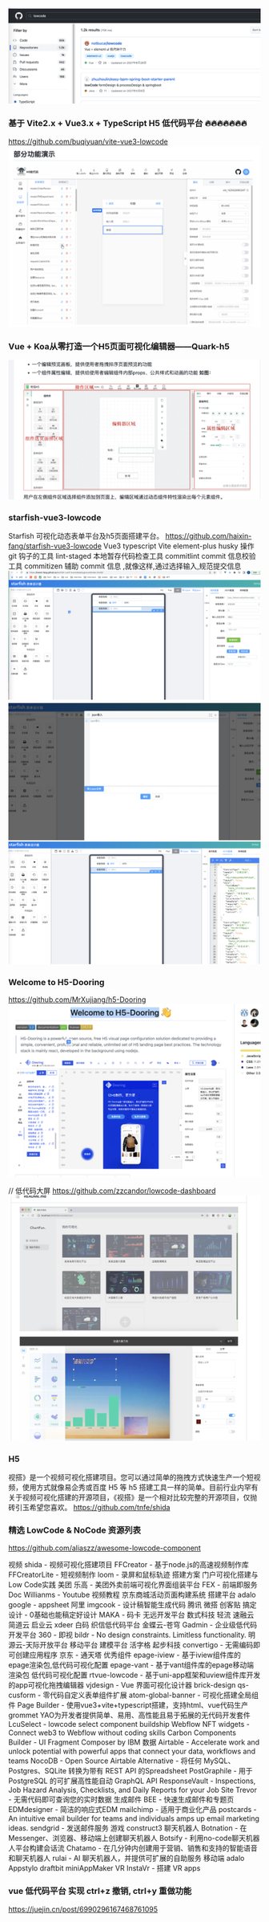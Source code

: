 ![图 7](../../images/852ef56150d9192036a5c02158a60a2139415187a4a32dba663b34e957254ddc.png)  



### 基于 Vite2.x + Vue3.x + TypeScript H5 低代码平台 🔥🔥🔥🔥🔥🔥🔥
https://github.com/buqiyuan/vite-vue3-lowcode
![图 1](../../images/87f1610e8dc9c791c3204eaed1a865f1422cfdd9a20cd781f0c128d77500e38d.png)  


### Vue + Koa从零打造一个H5页面可视化编辑器——Quark-h5
![图 2](../../images/4e2eb35c0fe4f3fd73b774399c3369c0bdd928936c7e82a71663cae14f91b266.png)  



### starfish-vue3-lowcode
Starfish 可视化动态表单平台及h5页面搭建平台。
https://github.com/haixin-fang/starfish-vue3-lowcode
Vue3
typescript
Vite
element-plus
husky 操作 git 钩子的工具
lint-staged 本地暂存代码检查工具
commitlint commit 信息校验工具
commitizen 辅助 commit 信息 ,就像这样,通过选择输入,规范提交信息
![图 3](../../images/9cbf1ef95fbc4ecdf6d92f350a09f38b73761404b89cfd003d2a413d78180441.png)  
![图 4](../../images/f07c075eedf9e33597f3292a43eff56b6d75e634eda9b99850696d571717ea2b.png)  
![图 5](../../images/4d613207fd4d31e8a51420514dca2611db767a715efe9eda9cd155113cc8f746.png)  




### Welcome to H5-Dooring
https://github.com/MrXujiang/h5-Dooring
![图 6](../../images/b4d8f9612991ee0e9848828aed854ed9da2dd71c72ba379029b8b497380982dc.png) 


// 低代码大屏
https://github.com/zzcandor/lowcode-dashboard
![图 8](../../images/0fcba4e47874f9da31ecd96d2c0dc5721be7162669a0234d743ea8ca7d7a059d.png)  





### H5
视搭》是一个视频可视化搭建项目。您可以通过简单的拖拽方式快速生产一个短视频，使用方式就像易企秀或百度 H5 等 h5 搭建工具一样的简单。目前行业内罕有关于视频可视化搭建的开源项目，《视搭》是一个相对比较完整的开源项目，仅抛砖引玉希望您喜欢。
https://github.com/tnfe/shida


###  精选 LowCode & NoCode 资源列表
https://github.com/aliaszz/awesome-lowcode-component

视频
shida - 视频可视化搭建项目
FFCreator - 基于node.js的高速视频制作库
FFCreatorLite - 短视频制作
loom - 录屏和鼠标轨迹
搭建方案
门户可视化搭建与Low Code实践
美团 乐高 - 美团外卖前端可视化界面组装平台
FEX - 前端即服务
Doc Willianms - Youtube 视频教程
京东商城活动页面构建系统
搭建平台
adalo
google - appsheet
阿里 imgcook - 设计稿智能生成代码
腾讯 微搭
创客贴
搞定设计 - 0基础也能稿定好设计
MAKA - 码卡
无远开发平台
数式科技
轻流
速融云
简道云
启业云
xdeer
白码
织信低代码平台
金蝶云-苍穹
Gadmin - 企业级低代码开发平台
360 - 即视
bildr - No design constraints. Limitless functionality.
明源云-天际开放平台
移动平台
建模平台
活字格
起步科技
convertigo - 无需编码即可创建应用程序
京东 - 通天塔
优秀组件
epage-iview - 基于iview组件库的epage渲染包,低代码可视化配置
epage-vant - 基于vant组件库的epage移动端渲染包 低代码可视化配置
rtvue-lowcode - 基于uni-app框架和uview组件库开发的app可视化拖拽编辑器
vjdesign - Vue 界面可视化设计器
brick-design
qs-cusform - 零代码自定义表单组件扩展
atom-global-banner - 可视化搭建全局组件
Page Builder - 使用vue3+vite+typescript搭建，支持html、vue代码生产
grommet
YAO为开发者提供简单、易用、高性能且易于拓展的无代码开发套件
LcuSelect - lowcode select component
buildship
Webflow NFT widgets - Connect web3 to Webflow without coding skills
Carbon Components Builder - UI Fragment Composer by IBM
数据
Airtable - Accelerate work and unlock potential with powerful apps that connect your data, workflows and teams
NocoDB - Open Source Airtable Alternative - 将任何 MySQL、Postgres、SQLite 转换为带有 REST API 的Spreadsheet
PostGraphile - 用于 PostgreSQL 的可扩展高性能自动 GraphQL API
ResponseVault - Inspections, Job Hazard Analysis, Checklists, and Daily Reports for your Job Site
Trevor - 无需代码即可查询您的实时数据
生成邮件
BEE - 快速生成邮件和专题页
EDMdesigner - 简洁的响应式EDM
mailchimp - 适用于商业化产品
postcards - An intuitive email builder for teams and individuals amps up email marketing ideas.
sendgrid - 发送邮件服务
游戏 
construct3
聊天机器人
Botnation - 在 Messenger、浏览器、移动端上创建聊天机器人
Botsify - 利用no-code聊天机器人平台构建会话流
Chatamo - 在几分钟内创建用于营销、销售和支持的智能语音和聊天机器人
rulai - AI 聊天机器人，并提供可扩展的自助服务
移动端
adalo
Appstylo
draftbit
miniAppMaker
VR
InstaVr - 搭建 VR apps

### vue 低代码平台 实现 ctrl+z 撤销, ctrl+y 重做功能
https://juejin.cn/post/6990296167468761095